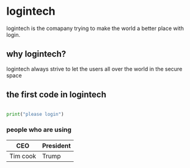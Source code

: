 # logintech

logintech is the comapany trying to make the world a better place with login.

## why logintech?

logintech always strive to let the users all over the world in the secure space

## the first code in logintech

```python

print("please login")

```

### people who are using

CEO | President
----- | ----
Tim cook | Trump
